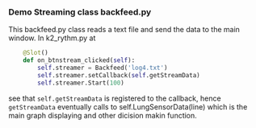 ### Demo Streaming class backfeed.py

This backfeed.py class reads a text file and send the data to the main window.
In k2_rythm.py at
```python
    @Slot()
    def on_btnstream_clicked(self):
        self.streamer = Backfeed('log4.txt')
        self.streamer.setCallback(self.getStreamData)
        self.streamer.Start(100)
```
see that ```self.getStreamData``` is registered to the callback, hence ```getStreamData``` eventually calls to self.LungSensorData(line) which is the main graph displaying and other dicision makin function.